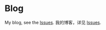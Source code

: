 # Blog
My blog, see the [Issues](https://github.com/EEzTool/Blog/issues).
我的博客，详见 [Issues](https://github.com/EEzTool/Blog/issues).
